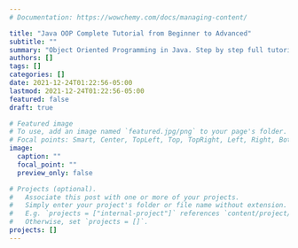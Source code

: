 ```yaml
---
# Documentation: https://wowchemy.com/docs/managing-content/

title: "Java OOP Complete Tutorial from Beginner to Advanced"
subtitle: ""
summary: "Object Oriented Programming in Java. Step by step full tutorial with examples"
authors: []
tags: []
categories: []
date: 2021-12-24T01:22:56-05:00
lastmod: 2021-12-24T01:22:56-05:00
featured: false
draft: true

# Featured image
# To use, add an image named `featured.jpg/png` to your page's folder.
# Focal points: Smart, Center, TopLeft, Top, TopRight, Left, Right, BottomLeft, Bottom, BottomRight.
image:
  caption: ""
  focal_point: ""
  preview_only: false

# Projects (optional).
#   Associate this post with one or more of your projects.
#   Simply enter your project's folder or file name without extension.
#   E.g. `projects = ["internal-project"]` references `content/project/deep-learning/index.md`.
#   Otherwise, set `projects = []`.
projects: []
---
```

